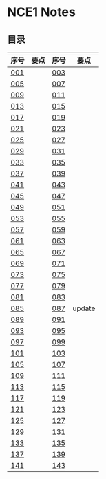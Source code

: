 
# **NCE1 Notes**  
## **目录**

<div style="text-align: center;">

|  序号  |  要点  |  序号  |  要点  |
|----|----|----|----|
| [001](https://moodhappy.github.io/moodHappy.gitHub.io-nce/nce1/001.html)|  | [003](https://moodhappy.github.io/moodHappy.gitHub.io-nce/nce1/003.html)|  |
| [005](https://moodhappy.github.io/moodHappy.gitHub.io-nce/nce1/005.html)|  | [007](https://moodhappy.github.io/moodHappy.gitHub.io-nce/nce1/007.html)|  |
| [009](https://moodhappy.github.io/moodHappy.gitHub.io-nce/nce1/009.html)|  | [011](https://moodhappy.github.io/moodHappy.gitHub.io-nce/nce1/011.html)|  |
| [013](https://moodhappy.github.io/moodHappy.gitHub.io-nce/nce1/013.html)|  | [015](https://moodhappy.github.io/moodHappy.gitHub.io-nce/nce1/015.html)|  |
| [017](https://moodhappy.github.io/moodHappy.gitHub.io-nce/nce1/017.html)|  | [019](https://moodhappy.github.io/moodHappy.gitHub.io-nce/nce1/019.html)|  |
| [021](https://moodhappy.github.io/moodHappy.gitHub.io-nce/nce1/021.html)|  | [023](https://moodhappy.github.io/moodHappy.gitHub.io-nce/nce1/023.html)|  |
| [025](https://moodhappy.github.io/moodHappy.gitHub.io-nce/nce1/025.html)|  | [027](https://moodhappy.github.io/moodHappy.gitHub.io-nce/nce1/027.html)|  |
| [029](https://moodhappy.github.io/moodHappy.gitHub.io-nce/nce1/029.html)|  | [031](https://moodhappy.github.io/moodHappy.gitHub.io-nce/nce1/031.html)|  |
| [033](https://moodhappy.github.io/moodHappy.gitHub.io-nce/nce1/033.html)|  | [035](https://moodhappy.github.io/moodHappy.gitHub.io-nce/nce1/035.html)|  |
| [037](https://moodhappy.github.io/moodHappy.gitHub.io-nce/nce1/037.html)|  | [039](https://moodhappy.github.io/moodHappy.gitHub.io-nce/nce1/039.html)|  |
| [041](https://moodhappy.github.io/moodHappy.gitHub.io-nce/nce1/041.html)|  | [043](https://moodhappy.github.io/moodHappy.gitHub.io-nce/nce1/043.html)|  |
| [045](https://moodhappy.github.io/moodHappy.gitHub.io-nce/nce1/045.html)|  | [047](https://moodhappy.github.io/moodHappy.gitHub.io-nce/nce1/047.html)|  |
| [049](https://moodhappy.github.io/moodHappy.gitHub.io-nce/nce1/049.html)|  | [051](https://moodhappy.github.io/moodHappy.gitHub.io-nce/nce1/051.html)|  |
| [053](https://moodhappy.github.io/moodHappy.gitHub.io-nce/nce1/053.html)|  | [055](https://moodhappy.github.io/moodHappy.gitHub.io-nce/nce1/055.html)|  |
| [057](https://moodhappy.github.io/moodHappy.gitHub.io-nce/nce1/057.html)|  | [059](https://moodhappy.github.io/moodHappy.gitHub.io-nce/nce1/059.html)|  |
|[061](https://moodhappy.github.io/moodHappy.gitHub.io-nce/nce1/061.html)|  | [063](https://moodhappy.github.io/moodHappy.gitHub.io-nce/nce1/063.html)|  |
| [065](https://moodhappy.github.io/moodHappy.gitHub.io-nce/nce1/065.html)|  | [067](https://moodhappy.github.io/moodHappy.gitHub.io-nce/nce1/067.html)|  |
| [069](https://moodhappy.github.io/moodHappy.gitHub.io-nce/nce1/069.html)|  | [071](https://moodhappy.github.io/moodHappy.gitHub.io-nce/nce1/071.html)|  |
| [073](https://moodhappy.github.io/moodHappy.gitHub.io-nce/nce1/073.html)|  | [075](https://moodhappy.github.io/moodHappy.gitHub.io-nce/nce1/075.html)|  |
| [077](https://moodhappy.github.io/moodHappy.gitHub.io-nce/nce1/077.html)|  | [079](https://moodhappy.github.io/moodHappy.gitHub.io-nce/nce1/079.html)|  |
| [081](https://moodhappy.github.io/moodHappy.gitHub.io-nce/nce1/081.html)|  | [083](https://moodhappy.github.io/moodHappy.gitHub.io-nce/nce1/083.html)|  |
| [085](https://moodhappy.github.io/moodHappy.gitHub.io-nce/nce1/085.html)|  | [087](https://moodhappy.github.io/moodHappy.gitHub.io-nce/nce1/087.html)| update |
| [089](https://moodhappy.github.io/moodHappy.gitHub.io-nce/nce1/089.html)|  | [091](https://moodhappy.github.io/moodHappy.gitHub.io-nce/nce1/091.html)|  |
| [093](https://moodhappy.github.io/moodHappy.gitHub.io-nce/nce1/093.html)|  | [095](https://moodhappy.github.io/moodHappy.gitHub.io-nce/nce1/095.html)|  |
| [097](https://moodhappy.github.io/moodHappy.gitHub.io-nce/nce1/097.html)|  | [099](https://moodhappy.github.io/moodHappy.gitHub.io-nce/nce1/099.html)|  |
| [101](https://moodhappy.github.io/moodHappy.gitHub.io-nce/nce1/101.html)|  | [103](https://moodhappy.github.io/moodHappy.gitHub.io-nce/nce1/52.html)|  |
| [105](https://moodhappy.github.io/moodHappy.gitHub.io-nce/nce1/53.html)|  | [107](https://moodhappy.github.io/moodHappy.gitHub.io-nce/nce1/54.html)|  |
| [109](https://moodhappy.github.io/moodHappy.gitHub.io-nce/nce1/55.html)|  | [111](https://moodhappy.github.io/moodHappy.gitHub.io-nce/nce1/56.html)|  |
| [113](https://moodhappy.github.io/moodHappy.gitHub.io-nce/nce1/57.html)|  | [115](https://moodhappy.github.io/moodHappy.gitHub.io-nce/nce1/58.html)|  |
| [117](https://moodhappy.github.io/moodHappy.gitHub.io-nce/nce1/59.html)|  | [119](https://moodhappy.github.io/moodHappy.gitHub.io-nce/nce1/60.html)|  |
| [121](https://moodhappy.github.io/moodHappy.gitHub.io-nce/nce1/59.html)|  | [123](https://moodhappy.github.io/moodHappy.gitHub.io-nce/nce1/60.html)|  |
| [125](https://moodhappy.github.io/moodHappy.gitHub.io-nce/nce1/59.html)|  | [127](https://moodhappy.github.io/moodHappy.gitHub.io-nce/nce1/60.html)|  |
| [129](https://moodhappy.github.io/moodHappy.gitHub.io-nce/nce1/59.html)|  | [131](https://moodhappy.github.io/moodHappy.gitHub.io-nce/nce1/60.html)|  |
| [133](https://moodhappy.github.io/moodHappy.gitHub.io-nce/nce1/59.html)|  | [135](https://moodhappy.github.io/moodHappy.gitHub.io-nce/nce1/60.html)|  |
| [137](https://moodhappy.github.io/moodHappy.gitHub.io-nce/nce1/59.html)|  | [139](https://moodhappy.github.io/moodHappy.gitHub.io-nce/nce1/60.html)|  |
| [141](https://moodhappy.github.io/moodHappy.gitHub.io-nce/nce1/59.html)|  | [143](https://moodhappy.github.io/moodHappy.gitHub.io-nce/nce1/60.html)|  |